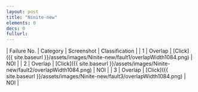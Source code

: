 ```yaml
---
layout: post
title: "Ninite-new"
elements: 0
decs: 0
fullurl: 
---
```

| Failure No. | Category | Screenshot | Classification |
| 1 | Overlap | [Click]({{ site.baseurl }}/assets/images/Ninite-new/fault1/overlapWidth1084.png) | NOI |
| 2 | Overlap | [Click]({{ site.baseurl }}/assets/images/Ninite-new/fault2/overlapWidth1084.png) | NOI |
| 3 | Overlap | [Click]({{ site.baseurl }}/assets/images/Ninite-new/fault3/overlapWidth1084.png) | NOI |
